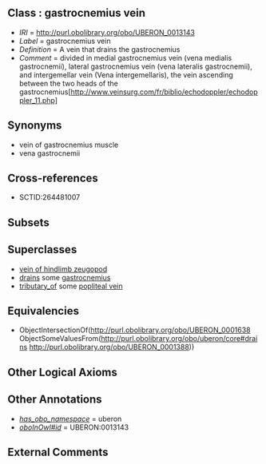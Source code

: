 
## Class : gastrocnemius vein

 * *IRI* = http://purl.obolibrary.org/obo/UBERON_0013143
 * *Label* = gastrocnemius vein
 * *Definition* = A vein that drains the gastrocnemius
 * *Comment* = divided in medial gastrocnemius vein (vena medialis gastrocnemii), lateral gastrocnemius vein (vena lateralis gastrocnemii), and intergemellar vein (Vena intergemellaris), the vein ascending between the two heads of the gastrocnemius[http://www.veinsurg.com/fr/biblio/echodoppler/echodoppler_11.php]

## Synonyms

 * vein of gastrocnemius muscle
 * vena gastrocnemii

## Cross-references

 * SCTID:264481007

## Subsets


## Superclasses

 * [vein of hindlimb zeugopod](../../UBERON/51/UBERON_0001551.md)
 * [drains](../../ns/core#drains.md) some [gastrocnemius](../../UBERON/88/UBERON_0001388.md)
 * [tributary_of](../../core#tributary/of/core#tributary_of.md) some [popliteal vein](../../UBERON/44/UBERON_0001544.md)

## Equivalencies

 * ObjectIntersectionOf(<http://purl.obolibrary.org/obo/UBERON_0001638> ObjectSomeValuesFrom(<http://purl.obolibrary.org/obo/uberon/core#drains> <http://purl.obolibrary.org/obo/UBERON_0001388>))

## Other Logical Axioms


## Other Annotations

 * *[has_obo_namespace](../../ce/oboInOwl#hasOBONamespace.md)* = uberon
 * *[oboInOwl#id](../../id/oboInOwl#id.md)* = UBERON:0013143

## External Comments

